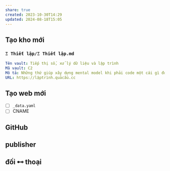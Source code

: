 ```yaml
---
share: true
created: 2023-10-30T14:29
updated: 2024-08-18T15:05
---
```

## Tạo kho mới
### `Ξ Thiết lập/Ξ Thiết lập.md`
```yaml
Tên vault: Tiếp thị số, xử lý dữ liệu và lập trình
Mã vault: C2
Mô tả: Những thứ giúp xây dựng mental model khi phải code một cái gì đó
URL: https://lậptrình.quảcầu.cc
```
## Tạo web mới
- [ ] `_data.yaml`
- [ ] CNAME

## GitHub
## publisher
## đối ⊷ thoại